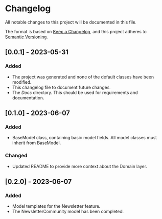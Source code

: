 ﻿# Changelog

All notable changes to this project will be documented in this file.

The format is based on [Keep a Changelog](https://keepachangelog.com/en/1.0.0/),
and this project adheres to [Semantic Versioning](https://semver.org/spec/v2.0.0.html).

## [0.0.1] - 2023-05-31
### Added
- The project was generated and none of the default classes have been modified.
- This changelog file to document future changes.
- The _Docs_ directory. This should be used for requirements and documentation.

## [0.1.0] - 2023-06-07
### Added
- BaseModel class, containing basic model fields. All model classes must inherit
from BaseModel.

### Changed
- Updated README to provide more context about the Domain layer.

## [0.2.0] - 2023-06-07
### Added
- Model templates for the Newsletter feature. 
- The NewsletterCommunity model has been completed.